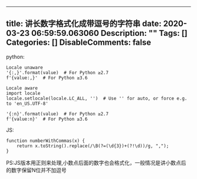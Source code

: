 
---
title: 讲长数字格式化成带逗号的字符串
date: 2020-03-23 06:59:59.063060
Description: ""
Tags: []
Categories: []
DisableComments: false
---
python:

    
    
    Locale unaware  
    '{:,}'.format(value)  # For Python ≥2.7  
    f'{value:,}'  # For Python ≥3.6
    
    Locale aware  
    import locale  
    locale.setlocale(locale.LC_ALL, '')  # Use '' for auto, or force e.g. to 'en_US.UTF-8'  
      
    '{:n}'.format(value)  # For Python ≥2.7  
    f'{value:n}'  # For Python ≥3.6

JS:

    
    
    function numberWithCommas(x) {  
        return x.toString().replace(/\B(?=(\d{3})+(?!\d))/g, ",");  
    }

PS:JS版本用正则来处理,小数点后面的数字也会格式化，一般情况是讲小数点后的数字保留N位并不加逗号



